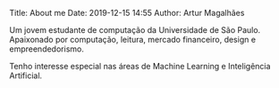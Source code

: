 Title: About me
Date: 2019-12-15 14:55
Author: Artur Magalhães

Um jovem estudante de computação da Universidade de
São Paulo. Apaixonado por computação, leitura, mercado financeiro, design
e empreendedorismo. 

Tenho interesse especial nas áreas de Machine Learning e Inteligência Artificial.


